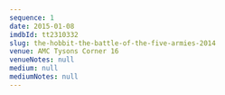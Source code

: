 ```yaml
---
sequence: 1
date: 2015-01-08
imdbId: tt2310332
slug: the-hobbit-the-battle-of-the-five-armies-2014
venue: AMC Tysons Corner 16
venueNotes: null
medium: null
mediumNotes: null
---
```


